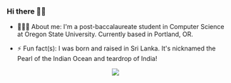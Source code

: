 ### Hi there 👋🏾

<!--
**aTamarsh/aTamarsh** is a ✨ _special_ ✨ repository because its `README.md` (this file) appears on your GitHub profile.

Here are some ideas to get you started:

- 🔭 I’m currently working on ...
- 🌱 I’m currently learning ...
- 👯 I’m looking to collaborate on ...
- 🤔 I’m looking for help with ...
- 💬 Ask me about ...
- 📫 How to reach me: ...
- 😄 Pronouns: ...
- ⚡ Fun fact: ...
-->

- 🧔🏾‍♂️ About me: I'm a post-baccalaureate student in Computer Science at Oregon State University. Currently based in Portland, OR.

- ⚡ Fun fact(s): I was born and raised in Sri Lanka. It's nicknamed the Pearl of the Indian Ocean and teardrop of India!
  
<p align="center">
  <a href="mailto:<abeysekera.tamarsh@gmail.com>?subject=Came%20from%20Github"><img src="https://img.shields.io/badge/gmail-%23D14836.svg?&style=for-the-badge&logo=gmail&logoColor=white" /></a>&nbsp;&nbsp;&nbsp;&nbsp;
<p>

